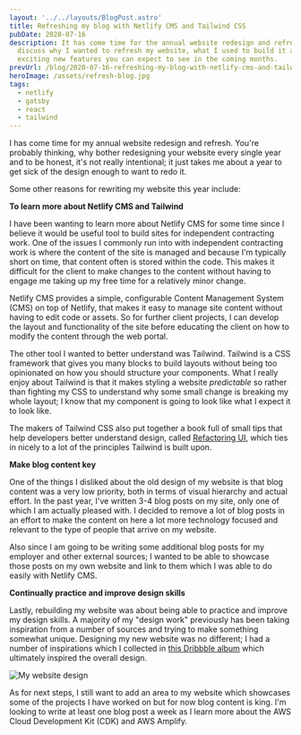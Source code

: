 ```yaml
---
layout: '../../layouts/BlogPost.astro'
title: Refreshing my blog with Netlify CMS and Tailwind CSS
pubDate: 2020-07-16
description: It has come time for the annual website redesign and refresh. I
  discuss why I wanted to refresh my website, what I used to build it and what
  exciting new features you can expect to see in the coming months.
prevUrl: /blog/2020-07-16-refreshing-my-blog-with-netlify-cms-and-tailwind-css/
heroImage: /assets/refresh-blog.jpg
tags:
  - netlify
  - gatsby
  - react
  - tailwind
---
```


I has come time for my annual website redesign and refresh. You're probably thinking, why bother redesigning your website every single year and to be honest, it's not really intentional; it just takes me about a year to get sick of the design enough to want to redo it.

Some other reasons for rewriting my website this year include:

**To learn more about Netlify CMS and Tailwind**

I have been wanting to learn more about Netlify CMS for some time since I believe it would be useful tool to build sites for independent contracting work. One of the issues I commonly run into with independent contracting work is where the content of the site is managed and because I'm typically short on time, that content often is stored within the code. This makes it difficult for the client to make changes to the content without having to engage me taking up my free time for a relatively minor change.

Netlify CMS provides a simple, configurable Content Management System (CMS) on top of Netlify, that makes it easy to manage site content without having to edit code or assets. So for further client projects, I can develop the layout and functionality of the site before educating the client on how to modify the content through the web portal.

The other tool I wanted to better understand was Tailwind. Tailwind is a CSS framework that gives you many blocks to build layouts without being too opinionated on how you should structure your components. What I really enjoy about Tailwind is that it makes styling a website _predictable_ so rather than fighting my CSS to understand why some small change is breaking my whole layout; I know that my component is going to look like what I expect it to look like.

The makers of Tailwind CSS also put together a book full of small tips that help developers better understand design, called [Refactoring UI](https://refactoringui.com/book/), which ties in nicely to a lot of the principles Tailwind is built upon.

**Make blog content key**

One of the things I disliked about the old design of my website is that blog content was a very low priority, both in terms of visual hierarchy and actual effort. In the past year, I've written 3-4 blog posts on my site, only one of which I am actually pleased with. I decided to remove a lot of blog posts in an effort to make the content on here a lot more technology focused and relevant to the type of people that arrive on my website.

Also since I am going to be writing some additional blog posts for my employer and other external sources; I wanted to be able to showcase those posts on my own website and link to them which I was able to do easily with Netlify CMS.

**Continually practice and improve design skills**

Lastly, rebuilding my website was about being able to practice and improve my design skills. A majority of my "design work" previously has been taking inspiration from a number of sources and trying to make something somewhat unique. Designing my new website was no different; I had a number of inspirations which I collected in [this Dribbble album](https://dribbble.com/timveletta/collections/2170521-Portfolio-Inspiration?utm_source=Clipboard_clipboard_collection&utm_campaign=timveletta&utm_content=Portfolio%20Inspiration&utm_medium=Social_Share) which ultimately inspired the overall design.

![My website design](/assets/blog.jpg 'My website design')

As for next steps, I still want to add an area to my website which showcases some of the projects I have worked on but for now blog content is king. I'm looking to write at least one blog post a week as I learn more about the AWS Cloud Development Kit (CDK) and AWS Amplify.
